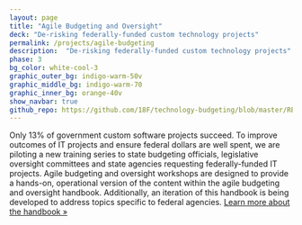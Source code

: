 ```yaml
---
layout: page
title: "Agile Budgeting and Oversight"
deck: "De-risking federally-funded custom technology projects"
permalink: /projects/agile-budgeting
description:  "De-risking federally-funded custom technology projects"
phase: 3
bg_color: white-cool-3
graphic_outer_bg: indigo-warm-50v
graphic_middle_bg: indigo-warm-70
graphic_inner_bg: orange-40v
show_navbar: true
github_repo: https://github.com/18F/technology-budgeting/blob/master/README.md
---
```

Only 13% of government custom software projects succeed. To improve outcomes of IT projects and ensure federal dollars are well spent, we are piloting a new training series to state budgeting officials, legislative oversight committees and state agencies requesting federally-funded IT projects. Agile budgeting and oversight workshops are designed to provide a hands-on, operational version of the content within the agile budgeting and oversight handbook. Additionally, an iteration of this handbook is being developed to address topics specific to federal agencies.
[Learn more about the handbook »](https://18f.gsa.gov/2019/08/05/budgeting-handbook/)
